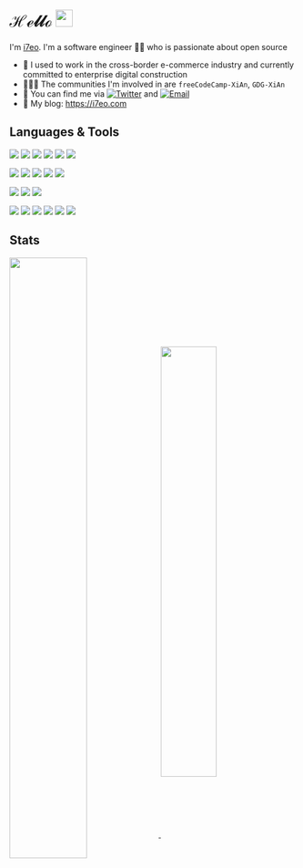 # ℋℯ𝓁𝓁ℴ <img src="https://moon-svg.minung.dev/moon.svg?theme=ray" alt="moon.svg" width="30px" /> 

I'm [i7eo](https://github.com/i7eo). I'm a software engineer 👨‍💻 who is passionate about open source

- 💼 I used to work in the cross-border e-commerce industry and currently committed to enterprise digital construction
- 🧑‍🤝‍🧑 The communities I'm involved in are `freeCodeCamp-XiAn`, `GDG-XiAn`
- 🔎 You can find me via [![Twitter](https://img.shields.io/badge/Twitter-1DA1F2?style=flat-square&logo=twitter&logoColor=white)](https://twitter.com/__i7eo) and [![Email](https://img.shields.io/badge/Gmail-D14836?style=flat-square&logo=gmail&logoColor=white)](mailto:admin@i7eo.com)
- 📒 My blog: https://i7eo.com

<!-- You are the ![visitors](https://visitor-badge.laobi.icu/badge?page_id=i7eo) guy to come here 🎉 ->
<!--![visitors](https://visitor-badge.laobi.icu/badge?page_id=yaronzz) -->
<!-- <img align="right" src="https://activity-graph.herokuapp.com/graph?username=i7eo&hide_title=true&theme=rogue" style="width: 45%" /> -->
<!-- <img src="https://github-readme-stats.vercel.app/api/top-langs/?username=i7eo&layout=compact&theme=nightowl" style="width: 60%" /> -->
<!--
<p align="center">
<img src="https://profile-counter.glitch.me/i7eo/count.svg" alt="Visiter count" />
</p>
<img align="left" src="https://github-readme-stats.vercel.app/api?username=i7eo&show_icons=true&theme=nightowl&hide_title=true" style="width: 52%" />
<img align="right" src="https://github-profile-trophy.vercel.app/?username=i7eo&column=4&margin-w=6&margin-h=6&theme=dracula" style="width: 35%" />
## Activity

<p justify-content="center">
 <img width="100%" src="https://activity-graph.herokuapp.com/graph?username=i7eo&theme=react-dark&custom_title=Contribution%20Graph">
</p>

- 📫 EMAIL: admin@i7eo.com
-->

## Languages & Tools

<p align="left">
  <img src="https://img.shields.io/badge/HTML5-E34F26?style=flat-square&logo=html5&logoColor=white" />
  <img src="https://img.shields.io/badge/Sass-CC6699?style=flat-square&logo=sass&logoColor=white" />
  <img src="https://img.shields.io/badge/JavaScript-323330?style=flat-square&logo=javascript&logoColor=F7DF1E" />
  <img src="https://img.shields.io/badge/TypeScript-007ACC?style=flat-square&logo=typescript&logoColor=white" />
  <img src="https://img.shields.io/badge/Node.js-339933?style=flat-square&logo=nodedotjs&logoColor=white" />
  <img src="https://img.shields.io/badge/Java-ED8B00?style=flat-square&logo=java&logoColor=white" />
</p>

<p align="left">
  <img src="https://img.shields.io/badge/Vue.js-35495E?style=flat-square&logo=vuedotjs&logoColor=4FC08D" />
  <img src="https://img.shields.io/badge/nuxt.js-00C58E?style=flat-square&logo=nuxtdotjs&logoColor=white" />
  <img src="https://img.shields.io/badge/React-20232A?style=flat-square&logo=react&logoColor=61DAFB" />
  <img src="https://img.shields.io/badge/React_Native-20232A?style=flat-square&logo=react&logoColor=61DAFB" />
  <img src="https://img.shields.io/badge/next.js-000000?style=flat-square&logo=nextdotjs&logoColor=white" />
</p>

<p align="left">
  <img src="https://img.shields.io/badge/MongoDB-4EA94B?style=flat-square&logo=mongodb&logoColor=white" />
  <img src="https://img.shields.io/badge/Redis-DC382D?style=flat-square&logo=redis&logoColor=white" />
  <img src="https://img.shields.io/badge/Amazon_AWS-232F3E?style=flat-square&logo=amazon-aws&logoColor=white" />
</p>

<p align="left">
  <img src="https://img.shields.io/badge/shopify-8DB543?style=flat-square&logo=Shopify&logoColor=white" />
  <img src="https://img.shields.io/badge/Vercel-000000?style=flat-square&logo=vercel&logoColor=white" />
  <img src="https://img.shields.io/badge/GitHub_Actions-2088FF?style=flat-square&logo=github-actions&logoColor=white" />
  <img src="https://img.shields.io/badge/Pnpm-222222?style=flat-square&logo=pnpm&logoColor=F69220" />
  <img src="https://img.shields.io/badge/Notion-000000?style=flat-square&logo=notion&logoColor=white" />
  <img src="https://img.shields.io/badge/VSCode-0078D4?style=flat-square&logo=visual%20studio%20code&logoColor=white" />
</p>

## Stats

<a href="https://github.com/i7eo">
  <img align="center" width="52%" src="https://github-readme-stats.vercel.app/api?username=i7eo&theme=nightowl&show_icons=true&hide_border=true&include_all_commits=true&count_private=true&hide_title=true" />
</a>

<a href="https://github.com/i7eo">
  <img align="center" width="44%" src="https://github-readme-streak-stats.herokuapp.com/?user=i7eo&theme=nightowl&hide_border=true&include_all_commits=true&count_private=true" />
</a>



